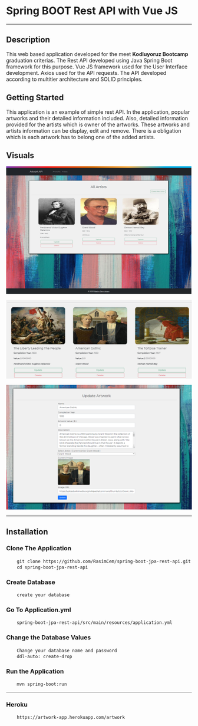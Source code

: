 # Spring BOOT Rest API with Vue JS

---
## Description
This web based application developed for the meet **Kodluyoruz Bootcamp** graduation criterias. The Rest API developed using Java Spring Boot framework for this purpose. Vue JS framework used for the User Interface development. Axios used for the API requests. The API developed according to multitier architecture and SOLID principles.

## Getting Started
This application is an example of simple rest API. In the application, popular artworks and their detailed information included. Also, detailed information provided for the artists which is owner of the artworks. These artworks and artists information can be display, edit and remove. There is a obligation which is each artwork has to belong one of the added artists.


## Visuals
![img_1.png](img_1.png)

![img.png](img.png)

![img_2.png](img_3.png)

---

## Installation
### Clone The Application
``` 
    git clone https://github.com/RasimCem/spring-boot-jpa-rest-api.git
    cd spring-boot-jpa-rest-api
```
    
### Create Database
```
    create your database
```

### Go To Application.yml
```    
    spring-boot-jpa-rest-api/src/main/resources/application.yml
```

### Change the Database Values
```
    Change your database name and password
    ddl-auto: create-drop
```

### Run the Application
```
    mvn spring-boot:run
```
---
### Heroku
```
    https://artwork-app.herokuapp.com/artwork
```